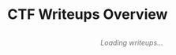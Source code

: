 # CTF Writeups Overview

<div class="overview-grid" id="writeups-grid">
    <!-- Content will be dynamically generated -->
    <div class="overview-loader">Loading writeups...</div>
</div>

<script>
document.addEventListener('DOMContentLoaded', function() {
    // Categories and their colors
    const categories = {
        'htb': '#9FEF00',     // HackTheBox green
        'pg': '#FF5555',      // PG red
        'thm': '#1E88E5',     // TryHackMe blue
        'other': '#FFCB6B'    // Other
    };

    // Function to get all writeup links from the navigation
    function getWriteups() {
        // Get all navigation links
        const allLinks = Array.from(document.querySelectorAll('.md-nav__link'));
        
        // Filter out links that aren't writeups (exclude index pages, etc.)
        const writeupLinks = allLinks.filter(link => {
    const href = link.getAttribute('href');
    return href &&
           (href.includes('/htb/') || href.includes('/pg/') || href.includes('/thm/'));
});

        
        return writeupLinks.map(link => {
            // Get the category from the URL path
            let category = 'other';
            const href = link.getAttribute('href');
            
            if (href.includes('/htb/')) category = 'htb';
            else if (href.includes('/pg/')) category = 'pg';
            else if (href.includes('/thm/')) category = 'thm';
            
            // Get the difficulty if available
            let difficulty = 'unknown';
            const parentNode = link.closest('.md-nav__item');
            if (parentNode) {
                const text = parentNode.textContent.toLowerCase();
                if (text.includes('easy')) difficulty = 'easy';
                else if (text.includes('medium')) difficulty = 'medium';
                else if (text.includes('hard')) difficulty = 'hard';
                else if (text.includes('insane')) difficulty = 'insane';
            }
            
            return {
                title: link.textContent.trim(),
                url: href,
                category: category,
                difficulty: difficulty
            };
        });
    }

    // Function to create the grid of writeup cards
    function createWriteupsGrid(writeups) {
        const grid = document.getElementById('writeups-grid');
        grid.innerHTML = ''; // Clear loading message
        
        // Sort writeups by category and then by title
        writeups.sort((a, b) => {
            if (a.category !== b.category) {
                return a.category.localeCompare(b.category);
            }
            return a.title.localeCompare(b.title);
        });
        
        // Group writeups by category
        const categorized = {};
        writeups.forEach(writeup => {
            if (!categorized[writeup.category]) {
                categorized[writeup.category] = [];
            }
            categorized[writeup.category].push(writeup);
        });
        
        // Create section for each category
        Object.keys(categorized).forEach(category => {
            // Add category header
            const categoryHeader = document.createElement('h2');
            categoryHeader.textContent = getCategoryFullName(category);
            categoryHeader.classList.add('category-header');
            categoryHeader.style.color = categories[category] || '#FFFFFF';
            grid.appendChild(categoryHeader);
            
            // Create container for this category's cards
            const categoryContainer = document.createElement('div');
            categoryContainer.classList.add('category-container');
            grid.appendChild(categoryContainer);
            
            // Add cards for each writeup in this category
            categorized[category].forEach(writeup => {
                const card = createWriteupCard(writeup);
                categoryContainer.appendChild(card);
            });
        });
    }
    
    // Function to create a single writeup card
    function createWriteupCard(writeup) {
        const card = document.createElement('div');
        card.classList.add('writeup-card');
        card.dataset.difficulty = writeup.difficulty;
        
        // Add a colored border based on category
        card.style.borderColor = categories[writeup.category] || '#FFFFFF';
        
        // Add difficulty indicator if known
        if (writeup.difficulty !== 'unknown') {
            const difficultyIndicator = document.createElement('div');
            difficultyIndicator.classList.add('difficulty-indicator', writeup.difficulty);
            difficultyIndicator.textContent = writeup.difficulty.charAt(0).toUpperCase();
            card.appendChild(difficultyIndicator);
        }
        
        // Add writeup title
        const title = document.createElement('h3');
        title.textContent = writeup.title;
        card.appendChild(title);
        
        // Make the whole card clickable
        card.addEventListener('click', function() {
            window.location.href = writeup.url;
        });
        
        return card;
    }
    
    // Function to get full name of category
    function getCategoryFullName(category) {
        switch(category) {
            case 'htb': return 'HackTheBox';
            case 'pg': return 'Proving Grounds';
            case 'thm': return 'TryHackMe';
            default: return 'Other Writeups';
        }
    }
    
    // Initialize the grid
    const writeups = getWriteups();
    createWriteupsGrid(writeups);
});
</script>

<style>
/* Grid container */
.overview-grid {
    display: flex;
    flex-direction: column;
    gap: 2rem;
    margin-top: 2rem;
}

/* Category containers */
.category-container {
    display: grid;
    grid-template-columns: repeat(auto-fill, minmax(250px, 1fr));
    gap: 1.5rem;
    margin-bottom: 2rem;
}

/* Category headers */
.category-header {
    margin-bottom: 1rem;
    padding-bottom: 0.5rem;
    border-bottom: 1px solid var(--terminal-green-dark);
    font-size: 1.5rem;
}

/* Individual writeup cards */
.writeup-card {
    background-color: #111111;
    border-left: 4px solid;
    padding: 1rem;
    border-radius: 0 4px 4px 0;
    cursor: pointer;
    position: relative;
    overflow: hidden;
    transition: transform 0.2s, box-shadow 0.2s;
    height: 100px;
    display: flex;
    align-items: center;
    justify-content: center;
}

.writeup-card:hover {
    transform: translateY(-3px);
    box-shadow: 0 5px 15px rgba(0, 255, 0, 0.1);
    background-color: #1a1a1a;
}

.writeup-card h3 {
    margin: 0;
    font-size: 1.1rem;
    text-align: center;
}

/* Difficulty indicators */
.difficulty-indicator {
    position: absolute;
    top: 0;
    right: 0;
    width: 24px;
    height: 24px;
    display: flex;
    align-items: center;
    justify-content: center;
    color: #000000;
    font-weight: bold;
    font-size: 0.8rem;
}

.difficulty-indicator.easy {
    background-color: #4CAF50; /* Green */
}

.difficulty-indicator.medium {
    background-color: #FFC107; /* Yellow */
}

.difficulty-indicator.hard {
    background-color: #F44336; /* Red */
}

.difficulty-indicator.insane {
    background-color: #9C27B0; /* Purple */
}

/* Loading spinner */
.overview-loader {
    text-align: center;
    font-style: italic;
    color: var(--terminal-green-dim);
    animation: pulse 1.5s infinite alternate;
}

@keyframes pulse {
    from { opacity: 0.6; }
    to { opacity: 1; }
}
</style>